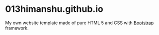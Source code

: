 # 013himanshu.github.io
My own website template made of pure HTML 5 and CSS with [Bootstrap](https://getbootstrap.com/) framework.
